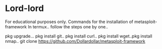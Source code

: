 # Lord-lord
For educational purposes only.
Commands for the installation of metasploit-framework
In termux.. follow the steps one by one..

pkg upgrade...
pkg install git..
pkg install curl..
pkg install wget..pkg install nmap..
git clone https://github.com/Dollardollar/metasploit-framework
